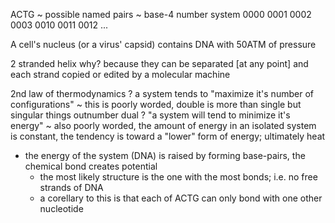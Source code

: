 ACTG ~ possible named pairs
~ base-4 number system
  0000
  0001
  0002
  0003
  0010
  0011
  0012
  ...

A cell's nucleus (or a virus' capsid) contains DNA with 50ATM of pressure


2 stranded helix
  why?  because they can be separated [at any point] and each strand copied or edited by a molecular machine


2nd law of thermodynamics
? a system tends to "maximize it's number of configurations"
  ~ this is poorly worded, double is more than single but singular things outnumber dual
? "a system will tend to minimize it's energy"
  ~ also poorly worded, the amount of energy in an isolated system is constant, the tendency is toward a "lower" form of energy; ultimately heat
- the energy of the system (DNA) is raised by forming base-pairs, the chemical bond creates potential
  - the most likely structure is the one with the most bonds; i.e. no free strands of DNA
  - a corellary to this is that each of ACTG can only bond with one other nucleotide
  